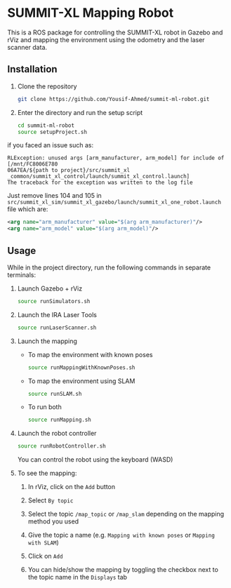 # SUMMIT-XL Mapping Robot

This is a ROS package for controlling the SUMMIT-XL robot in Gazebo and rViz and mapping the environment using the odometry and the laser scanner data.

## Installation

1. Clone the repository

    ```bash
    git clone https://github.com/Yousif-Ahmed/summit-ml-robot.git
    ```

2. Enter the directory and run the setup script

    ```bash
    cd summit-ml-robot
    source setupProject.sh
    ```

if you faced an issue such as:

```text
RLException: unused args [arm_manufacturer, arm_model] for include of [/mnt/FC8006E780
06A7EA/${path to project}/src/summit_xl
_common/summit_xl_control/launch/summit_xl_control.launch]
The traceback for the exception was written to the log file
```

Just remove lines 104 and 105 in `src/summit_xl_sim/summit_xl_gazebo/launch/summit_xl_one_robot.launch` file which are:

```xml
<arg name="arm_manufacturer" value="$(arg arm_manufacturer)"/>
<arg name="arm_model" value="$(arg arm_model)"/>
```

## Usage

While in the project directory, run the following commands in separate terminals:

1. Launch Gazebo + rViz

    ```bash
    source runSimulators.sh
    ```

2. Launch the IRA Laser Tools

    ```bash
    source runLaserScanner.sh
    ```

3. Launch the mapping

    - To map the environment with known poses

        ```bash
        source runMappingWithKnownPoses.sh
        ```

    - To map the environment using SLAM

        ```bash
        source runSLAM.sh
        ```

    - To run both

        ```bash
        source runMapping.sh
        ```

4. Launch the robot controller

    ```bash
    source runRobotController.sh
    ```

    You can control the robot using the keyboard (WASD)

5. To see the mapping:

    1. In rViz, click on the `Add` button

    2. Select `By topic`

    3. Select the topic `/map_topic` or `/map_slam` depending on the mapping method you used

    4. Give the topic a name (e.g. `Mapping with known poses` or `Mapping with SLAM`)

    5. Click on `Add`

    6. You can hide/show the mapping by toggling the checkbox next to the topic name in the `Displays` tab
